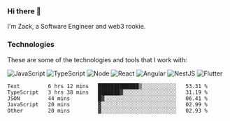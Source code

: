 ### Hi there 👋
I'm Zack, a Software Engineer and web3 rookie.

### Technologies
These are some of the technologies and tools that I work with:

![JavaScript](https://img.shields.io/badge/JavaScript-323330.svg?logo=javascript&logoColor=F7DF1E) 
![TypeScript](https://img.shields.io/badge/TypeScript-007ACC.svg?logo=typescript&logoColor=white) 
![Node](https://img.shields.io/badge/Node.js-43853D.svg?logo=node.js&logoColor=white)
![React](https://img.shields.io/badge/React-20232a.svg?logo=react&logoColor=61DAFB) 
![Angular](https://img.shields.io/badge/Angular-E23237.svg?logo=angularjs&logoColor=white)
![NestJS](https://img.shields.io/badge/NestJS-E0234E?logo=nestjs&logoColor=white)
![Flutter](https://img.shields.io/badge/Flutter-02569B.svg?logo=flutter&logoColor=white)

<!--START_SECTION:waka-->

```text
Text         6 hrs 12 mins   █████████████▒░░░░░░░░░░░   53.31 %
TypeScript   3 hrs 38 mins   ███████▓░░░░░░░░░░░░░░░░░   31.19 %
JSON         44 mins         █▓░░░░░░░░░░░░░░░░░░░░░░░   06.41 %
JavaScript   20 mins         ▓░░░░░░░░░░░░░░░░░░░░░░░░   02.99 %
Other        20 mins         ▓░░░░░░░░░░░░░░░░░░░░░░░░   02.93 %
```

<!--END_SECTION:waka-->
